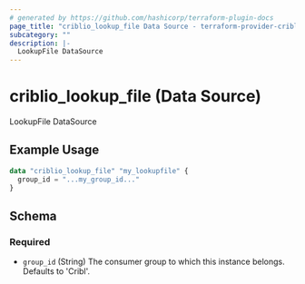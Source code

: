 ```yaml
---
# generated by https://github.com/hashicorp/terraform-plugin-docs
page_title: "criblio_lookup_file Data Source - terraform-provider-criblio"
subcategory: ""
description: |-
  LookupFile DataSource
---
```


# criblio_lookup_file (Data Source)

LookupFile DataSource

## Example Usage

```terraform
data "criblio_lookup_file" "my_lookupfile" {
  group_id = "...my_group_id..."
}
```

<!-- schema generated by tfplugindocs -->
## Schema

### Required

- `group_id` (String) The consumer group to which this instance belongs. Defaults to 'Cribl'.
